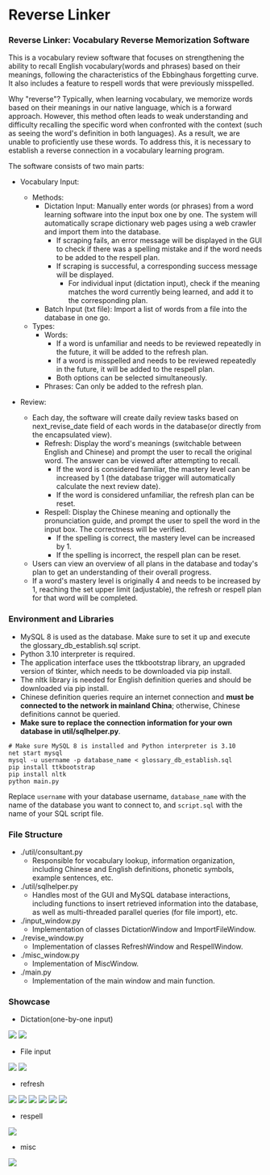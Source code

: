 # Reverse Linker

### Reverse Linker: Vocabulary Reverse Memorization Software
This is a vocabulary review software that focuses on strengthening the ability to recall English vocabulary(words and phrases) based on their meanings, following the characteristics of the Ebbinghaus forgetting curve. It also includes a feature to respell words that were previously misspelled.

Why "reverse"? Typically, when learning vocabulary, we memorize words based on their meanings in our native language, which is a forward approach. However, this method often leads to weak understanding and difficulty recalling the specific word when confronted with the context (such as seeing the word's definition in both languages). As a result, we are unable to proficiently use these words. To address this, it is necessary to establish a reverse connection in a vocabulary learning program.

The software consists of two main parts:

- Vocabulary Input:
    - Methods:
        - Dictation Input: Manually enter words (or phrases) from a word learning software into the input box one by one. The system will automatically scrape dictionary web pages using a web crawler and import them into the database.
            - If scraping fails, an error message will be displayed in the GUI to check if there was a spelling mistake and if the word needs to be added to the respell plan.
            - If scraping is successful, a corresponding success message will be displayed.
                - For individual input (dictation input), check if the meaning matches the word currently being learned, and add it to the corresponding plan.
        - Batch Input (txt file): Import a list of words from a file into the database in one go.
    - Types:
        - Words:
            - If a word is unfamiliar and needs to be reviewed repeatedly in the future, it will be added to the refresh plan.
            - If a word is misspelled and needs to be reviewed repeatedly in the future, it will be added to the respell plan.
            - Both options can be selected simultaneously.
        - Phrases: Can only be added to the refresh plan.
    
- Review:
    - Each day, the software will create daily review tasks based on next_revise_date field of each words in the database(or directly from the encapsulated view).
        - Refresh: Display the word's meanings (switchable between English and Chinese) and prompt the user to recall the original word. The answer can be viewed after attempting to recall.
            - If the word is considered familiar, the mastery level can be increased by 1 (the database trigger will automatically calculate the next review date).
            - If the word is considered unfamiliar, the refresh plan can be reset.
        - Respell: Display the Chinese meaning and optionally the pronunciation guide, and prompt the user to spell the word in the input box. The correctness will be verified.
            - If the spelling is correct, the mastery level can be increased by 1.
            - If the spelling is incorrect, the respell plan can be reset.
    - Users can view an overview of all plans in the database and today's plan to get an understanding of their overall progress.
    - If a word's mastery level is originally 4 and needs to be increased by 1, reaching the set upper limit (adjustable), the refresh or respell plan for that word will be completed.

### Environment and Libraries
- MySQL 8 is used as the database. Make sure to set it up and execute the glossary_db_establish.sql script.
- Python 3.10 interpreter is required.
- The application interface uses the ttkbootstrap library, an upgraded version of tkinter, which needs to be downloaded via pip install.
- The nltk library is needed for English definition queries and should be downloaded via pip install.
- Chinese definition queries require an internet connection and **must be connected to the network in mainland China**; otherwise, Chinese definitions cannot be queried.
- **Make sure to replace the connection information for your own database in util/sqlhelper.py**.
```shell
# Make sure MySQL 8 is installed and Python interpreter is 3.10
net start mysql
mysql -u username -p database_name < glossary_db_establish.sql
pip install ttkbootstrap
pip install nltk
python main.py
```
Replace `username` with your database username, `database_name` with the name of the database you want to connect to, and `script.sql` with the name of your SQL script file.

### File Structure
- ./util/consultant.py
  - Responsible for vocabulary lookup, information organization, including Chinese and English definitions, phonetic symbols, example sentences, etc.
- ./util/sqlhelper.py
  - Handles most of the GUI and MySQL database interactions, including functions to insert retrieved information into the database, as well as multi-threaded parallel queries (for file import), etc.
- ./input_window.py
  - Implementation of classes DictationWindow and ImportFileWindow.
- ./revise_window.py
  - Implementation of classes RefreshWindow and RespellWindow.
- ./misc_window.py
  - Implementation of MiscWindow.
- ./main.py
  - Implementation of the main window and main function.

### Showcase

- Dictation(one-by-one input)

![](./showcase/photo_2023-07-17_16-48-30.jpg)
![](./showcase/photo_2023-07-17_16-48-32.jpg)

- File input

![](./showcase/photo_2023-07-17_16-48-34.jpg)
![](./showcase/photo_2023-07-17_16-48-35.jpg)

- refresh

![](./showcase/refresh_init.png)
![](./showcase/limber_en.png)
![](./showcase/limber_cn.png)
![](./showcase/limber_misc.png)
![](./showcase/disagreeable_misc.png)
![](./showcase/refresh_misc_phrase.png)

- respell

![](./showcase/respell_.png)

- misc

![](./showcase/photo_2023-07-17_16-48-36.jpg)